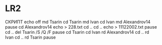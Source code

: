 # LR2
СКРИПТ
echo off
md Tsarin
cd Tsarin
md Ivan
cd Ivan
md Alexandrov14
pause
cd Alexandrov14
echo > 228.txt
cd ..
cd ..
echo > 11122002.txt
pause
cd ..
del Tsarin /S /Q /F
pause
cd Tsarin
cd Ivan
rd Alexandrov14
cd ..
rd Ivan
cd ..
rd Tsarin
pause
